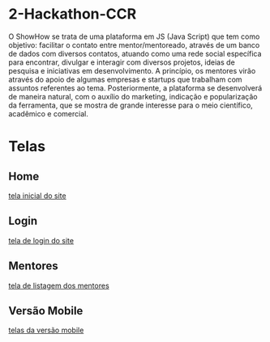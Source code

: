 # 2-Hackathon-CCR

O ShowHow se trata de uma plataforma em JS (Java Script) que tem como objetivo:  facilitar o contato entre mentor/mentoreado, através de um banco de dados com diversos contatos, atuando como uma rede social específica para encontrar, divulgar e interagir com diversos projetos, ideias de pesquisa e iniciativas em desenvolvimento. A princípio, os mentores virão através do apoio de algumas empresas e startups que trabalham com assuntos referentes ao tema. Posteriormente, a plataforma se desenvolverá de maneira natural, com o auxílio do marketing, indicação e popularização da ferramenta, que se mostra de grande interesse para o meio científico, acadêmico e comercial.

# Telas
## Home
[tela inicial do site](content/imgs/home_page.png)
## Login
[tela de login do site](content/imgs/login_page.png)
## Mentores
[tela de listagem dos mentores](content/imgs/mentores_page.jpeg)

## Versão Mobile
[telas da versão mobile](content/imgs/telas_mobile.jpeg)